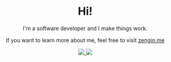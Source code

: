 <p align="center">
  <h1 align="center">Hi!</h1>
  <p align="center">I'm a software developer and I make things work.</p>
  <p align="center">If you want to learn more about me, feel free to visit <a href="https://zengin.me">zengin.me</a></p>
</p>
<p align="center">
  <a href="https://www.linkedin.com/in/ataknz/">
    <img src="https://img.shields.io/badge/-LinkedIn-blue?style=flat-square&logo=Linkedin&logoColor=white&link=https://www.linkedin.com/in/ataknz/" />  
  </a> 
  <a href="https://twitter.com/atakanzzengin/">
    <img src="https://img.shields.io/badge/-Twitter-blue?style=flat-square&logo=Twitter&logoColor=white&link=https://www.twitter.com/atakanzzengin/" />
  </a>
</p>


